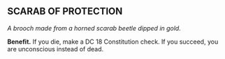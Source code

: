 ## SCARAB OF PROTECTION

_A brooch made from a horned scarab beetle dipped in gold._

**Benefit.** If you die, make a DC 18 Constitution check. If you succeed, you are unconscious instead of dead.

